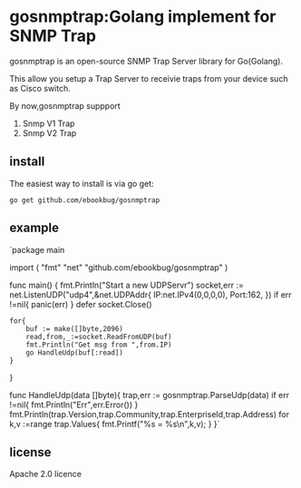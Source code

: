 # gosnmptrap:Golang implement for SNMP Trap

gosnmptrap is an open-source SNMP Trap Server library for Go(Golang).

This allow you setup a Trap Server to receivie traps from your device such as Cisco switch.

By now,gosnmptrap suppport

1. Snmp V1 Trap
2. Snmp V2 Trap

## install

The easiest way to install is via go get:
	
    go get github.com/ebookbug/gosnmptrap
	
## example

`package main

import (
	"fmt"
	"net"
	"github.com/ebookbug/gosnmptrap"
)

func main() {
	fmt.Println("Start a new UDPServr")	
	socket,err := net.ListenUDP("udp4",&net.UDPAddr{
		IP:net.IPv4(0,0,0,0),
		Port:162,
	})
	if err !=nil{
		panic(err)
	}
	defer socket.Close()
	
	for{
		buf := make([]byte,2096)
		read,from,_:=socket.ReadFromUDP(buf)
		fmt.Println("Get msg from ",from.IP)
		go HandleUdp(buf[:read])
	}
}

func HandleUdp(data []byte){
	trap,err := gosnmptrap.ParseUdp(data)
	if err !=nil{
		fmt.Println("Err",err.Error())
	}
	fmt.Println(trap.Version,trap.Community,trap.EnterpriseId,trap.Address)
	for k,v :=range trap.Values{
		fmt.Printf("%s = %s\n",k,v);
	}
}`
	
## license

Apache 2.0 licence